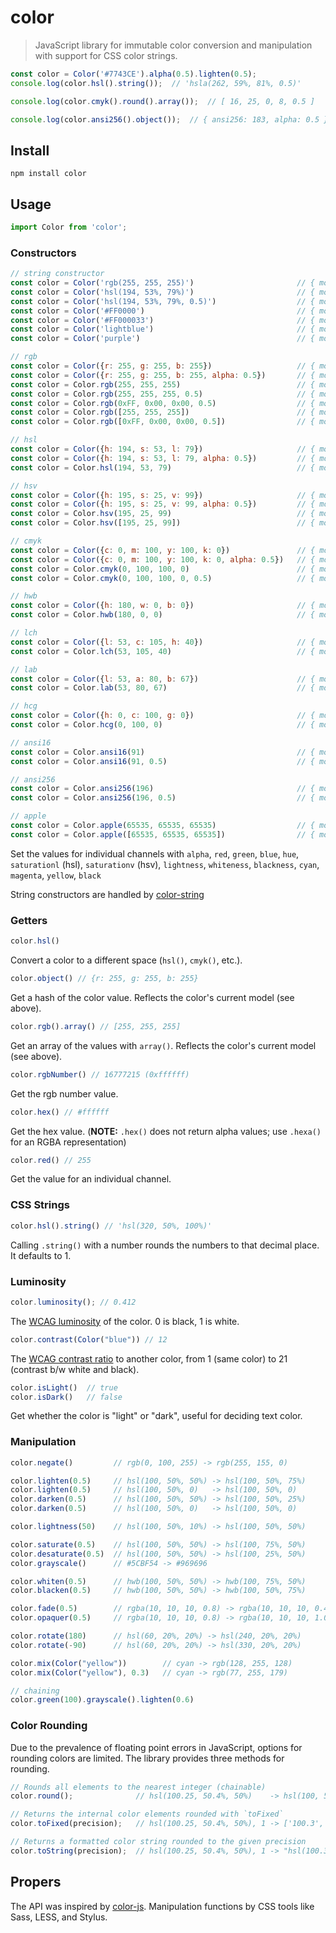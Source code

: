 # color

> JavaScript library for immutable color conversion and manipulation with support for CSS color strings.

```js
const color = Color('#7743CE').alpha(0.5).lighten(0.5);
console.log(color.hsl().string());  // 'hsla(262, 59%, 81%, 0.5)'

console.log(color.cmyk().round().array());  // [ 16, 25, 0, 8, 0.5 ]

console.log(color.ansi256().object());  // { ansi256: 183, alpha: 0.5 }
```

## Install
```shell
npm install color
```

## Usage
```js
import Color from 'color';
```

### Constructors
```js
// string constructor
const color = Color('rgb(255, 255, 255)')                       // { model: 'rgb', color: [ 255, 255, 255 ], valpha: 1 }
const color = Color('hsl(194, 53%, 79%)')                       // { model: 'hsl', color: [ 195, 53, 79 ], valpha: 1 }
const color = Color('hsl(194, 53%, 79%, 0.5)')                  // { model: 'hsl', color: [ 195, 53, 79 ], valpha: 0.5 }
const color = Color('#FF0000')                                  // { model: 'rgb', color: [ 255, 0, 0 ], valpha: 1 }
const color = Color('#FF000033')                                // { model: 'rgb', color: [ 255, 0, 0 ], valpha: 0.2 }
const color = Color('lightblue')                                // { model: 'rgb', color: [ 173, 216, 230 ], valpha: 1 }
const color = Color('purple')                                   // { model: 'rgb', color: [ 128, 0, 128 ], valpha: 1 }

// rgb
const color = Color({r: 255, g: 255, b: 255})                   // { model: 'rgb', color: [ 255, 255, 255 ], valpha: 1 }
const color = Color({r: 255, g: 255, b: 255, alpha: 0.5})       // { model: 'rgb', color: [ 255, 255, 255 ], valpha: 0.5 }
const color = Color.rgb(255, 255, 255)                          // { model: 'rgb', color: [ 255, 255, 255 ], valpha: 1 }
const color = Color.rgb(255, 255, 255, 0.5)                     // { model: 'rgb', color: [ 255, 255, 255 ], valpha: 0.5 }
const color = Color.rgb(0xFF, 0x00, 0x00, 0.5)                  // { model: 'rgb', color: [ 255, 0, 0 ], valpha: 0.5 }
const color = Color.rgb([255, 255, 255])                        // { model: 'rgb', color: [ 255, 255, 255 ], valpha: 1 }
const color = Color.rgb([0xFF, 0x00, 0x00, 0.5])                // { model: 'rgb', color: [ 255, 0, 0 ], valpha: 0.5 }

// hsl
const color = Color({h: 194, s: 53, l: 79})                     // { model: 'hsl', color: [ 195, 53, 79 ], valpha: 1 }
const color = Color({h: 194, s: 53, l: 79, alpha: 0.5})         // { model: 'hsl', color: [ 195, 53, 79 ], valpha: 0.5 }
const color = Color.hsl(194, 53, 79)                            // { model: 'hsl', color: [ 195, 53, 79 ], valpha: 1 }

// hsv
const color = Color({h: 195, s: 25, v: 99})                     // { model: 'hsv', color: [ 195, 25, 99 ], valpha: 1 }
const color = Color({h: 195, s: 25, v: 99, alpha: 0.5})         // { model: 'hsv', color: [ 195, 25, 99 ], valpha: 0.5 }
const color = Color.hsv(195, 25, 99)                            // { model: 'hsv', color: [ 195, 25, 99 ], valpha: 1 }
const color = Color.hsv([195, 25, 99])                          // { model: 'hsv', color: [ 195, 25, 99 ], valpha: 1 }

// cmyk
const color = Color({c: 0, m: 100, y: 100, k: 0})               // { model: 'cmyk', color: [ 0, 100, 100, 0 ], valpha: 1 }
const color = Color({c: 0, m: 100, y: 100, k: 0, alpha: 0.5})   // { model: 'cmyk', color: [ 0, 100, 100, 0 ], valpha: 0.5 }
const color = Color.cmyk(0, 100, 100, 0)                        // { model: 'cmyk', color: [ 0, 100, 100, 0 ], valpha: 1 }
const color = Color.cmyk(0, 100, 100, 0, 0.5)                   // { model: 'cmyk', color: [ 0, 100, 100, 0 ], valpha: 0.5 }

// hwb
const color = Color({h: 180, w: 0, b: 0})                       // { model: 'hwb', color: [ 180, 0, 0 ], valpha: 1 }
const color = Color.hwb(180, 0, 0)                              // { model: 'hwb', color: [ 180, 0, 0 ], valpha: 1 }

// lch
const color = Color({l: 53, c: 105, h: 40})                     // { model: 'lch', color: [ 53, 105, 40 ], valpha: 1 }
const color = Color.lch(53, 105, 40)                            // { model: 'lch', color: [ 53, 105, 40 ], valpha: 1 }

// lab
const color = Color({l: 53, a: 80, b: 67})                      // { model: 'lab', color: [ 53, 80, 67 ], valpha: 1 }
const color = Color.lab(53, 80, 67)                             // { model: 'lab', color: [ 53, 80, 67 ], valpha: 1 }

// hcg
const color = Color({h: 0, c: 100, g: 0})                       // { model: 'hcg', color: [ 0, 100, 0 ], valpha: 1 }
const color = Color.hcg(0, 100, 0)                              // { model: 'hcg', color: [ 0, 100, 0 ], valpha: 1 }

// ansi16
const color = Color.ansi16(91)                                  // { model: 'ansi16', color: [ 91 ], valpha: 1 }
const color = Color.ansi16(91, 0.5)                             // { model: 'ansi16', color: [ 91 ], valpha: 0.5 }

// ansi256
const color = Color.ansi256(196)                                // { model: 'ansi256', color: [ 196 ], valpha: 1 }
const color = Color.ansi256(196, 0.5)                           // { model: 'ansi256', color: [ 196 ], valpha: 0.5 }

// apple
const color = Color.apple(65535, 65535, 65535)                  // { model: 'apple', color: [ 65535, 65535, 65535 ], valpha: 1 }
const color = Color.apple([65535, 65535, 65535])                // { model: 'apple', color: [ 65535, 65535, 65535 ], valpha: 1 }


```

Set the values for individual channels with `alpha`, `red`, `green`, `blue`, `hue`, `saturationl` (hsl), `saturationv` (hsv), `lightness`, `whiteness`, `blackness`, `cyan`, `magenta`, `yellow`, `black`

String constructors are handled by [color-string](https://www.npmjs.com/package/color-string)

### Getters
```js
color.hsl()
```
Convert a color to a different space (`hsl()`, `cmyk()`, etc.).

```js
color.object() // {r: 255, g: 255, b: 255}
```
Get a hash of the color value. Reflects the color's current model (see above).

```js
color.rgb().array() // [255, 255, 255]
```
Get an array of the values with `array()`. Reflects the color's current model (see above).

```js
color.rgbNumber() // 16777215 (0xffffff)
```
Get the rgb number value.

```js
color.hex() // #ffffff
```
Get the hex value. (**NOTE:** `.hex()` does not return alpha values; use `.hexa()` for an RGBA representation)

```js
color.red() // 255
```
Get the value for an individual channel.

### CSS Strings
```js
color.hsl().string() // 'hsl(320, 50%, 100%)'
```

Calling `.string()` with a number rounds the numbers to that decimal place. It defaults to 1.

### Luminosity
```js
color.luminosity(); // 0.412
```
The [WCAG luminosity](http://www.w3.org/TR/WCAG20/#relativeluminancedef) of the color. 0 is black, 1 is white.

```js
color.contrast(Color("blue")) // 12
```
The [WCAG contrast ratio](http://www.w3.org/TR/WCAG20/#contrast-ratiodef) to another color, from 1 (same color) to 21 (contrast b/w white and black).

```js
color.isLight()  // true
color.isDark()   // false
```
Get whether the color is "light" or "dark", useful for deciding text color.

### Manipulation
```js
color.negate()         // rgb(0, 100, 255) -> rgb(255, 155, 0)

color.lighten(0.5)     // hsl(100, 50%, 50%) -> hsl(100, 50%, 75%)
color.lighten(0.5)     // hsl(100, 50%, 0)   -> hsl(100, 50%, 0)
color.darken(0.5)      // hsl(100, 50%, 50%) -> hsl(100, 50%, 25%)
color.darken(0.5)      // hsl(100, 50%, 0)   -> hsl(100, 50%, 0)

color.lightness(50)    // hsl(100, 50%, 10%) -> hsl(100, 50%, 50%)

color.saturate(0.5)    // hsl(100, 50%, 50%) -> hsl(100, 75%, 50%)
color.desaturate(0.5)  // hsl(100, 50%, 50%) -> hsl(100, 25%, 50%)
color.grayscale()      // #5CBF54 -> #969696

color.whiten(0.5)      // hwb(100, 50%, 50%) -> hwb(100, 75%, 50%)
color.blacken(0.5)     // hwb(100, 50%, 50%) -> hwb(100, 50%, 75%)

color.fade(0.5)        // rgba(10, 10, 10, 0.8) -> rgba(10, 10, 10, 0.4)
color.opaquer(0.5)     // rgba(10, 10, 10, 0.8) -> rgba(10, 10, 10, 1.0)

color.rotate(180)      // hsl(60, 20%, 20%) -> hsl(240, 20%, 20%)
color.rotate(-90)      // hsl(60, 20%, 20%) -> hsl(330, 20%, 20%)

color.mix(Color("yellow"))        // cyan -> rgb(128, 255, 128)
color.mix(Color("yellow"), 0.3)   // cyan -> rgb(77, 255, 179)

// chaining
color.green(100).grayscale().lighten(0.6)
```

### Color Rounding

Due to the prevalence of floating point errors in JavaScript, options for rounding colors are limited. The library provides three methods for rounding.

```js
// Rounds all elements to the nearest integer (chainable)
color.round();              // hsl(100.25, 50.4%, 50%)    -> hsl(100, 50%, 50%)

// Returns the internal color elements rounded with `toFixed`
color.toFixed(precision);   // hsl(100.25, 50.4%, 50%), 1 -> ['100.3', '50.4', '50']

// Returns a formatted color string rounded to the given precision
color.toString(precision);  // hsl(100.25, 50.4%, 50%), 1 -> "hsl(100.3, 50.4%, 50%)"
```

## Propers
The API was inspired by [color-js](https://github.com/brehaut/color-js). Manipulation functions by CSS tools like Sass, LESS, and Stylus.

